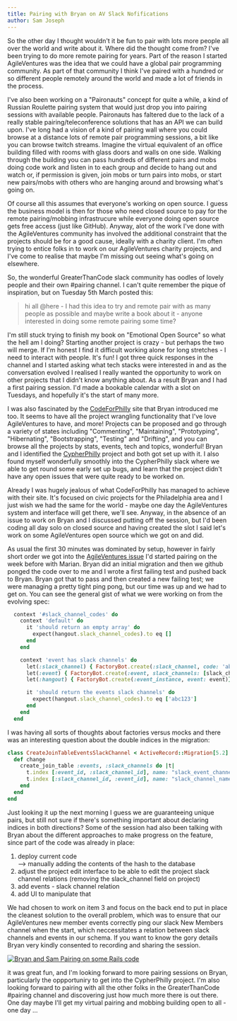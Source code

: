```yaml
---
title: Pairing with Bryan on AV Slack Nofifications
author: Sam Joseph
---
```


So the other day I thought wouldn't it be fun to pair with lots more people all over the world and write about it.  Where did the thought come from?  I've been trying to do more remote pairing for years.  Part of the reason I started AgileVentures was the idea that we could have a global pair programming community.  As part of that community I think I've paired with a hundred or so different people remotely around the world and made a lot of friends in the process.

I've also been working on a "Paironauts" concept for quite a while, a kind of Russian Roulette pairing system that would just drop you into pairing sessions with available people.  Paironauts has faltered due to the lack of a really stable pairing/teleconference solutions that has an API we can build upon.  I've long had a vision of a kind of pairing wall where you could browse at a distance lots of remote pair programming sessions, a bit like you can browse twitch streams.  Imagine the virtual equivalent of an office building filled with rooms with glass doors and walls on one side.  Walking through the building you can pass hundreds of different pairs and mobs doing code work and listen in to each group and decide to hang out and watch or, if permission is given, join mobs or turn pairs into mobs, or start new pairs/mobs with others who are hanging around and browsing what's going on.

Of course all this assumes that everyone's working on open source.  I guess the business model is then for those who need closed source to pay for the remote pairing/mobbing infrastrucure while everyone doing open source gets free access (just like GitHub).  Anyway, alot of the work I've done with the AgileVentures community has involved the additional constraint that the projects should be for a good cause, ideally with a charity client.  I'm often trying to entice folks in to work on our AgileVentures charity projects, and I've come to realise that maybe I'm missing out seeing what's going on elsewhere.

So, the wonderful GreaterThanCode slack community has oodles of lovely people and their own #pairing channel.  I can't quite remember the pique of inspiration, but on Tuesday 5th March posted this:

> hi all @here - I had this idea to try and remote pair with as many people as possible and maybe write a book about it - anyone interested in doing some remote pairing some time?

I'm still stuck trying to finish my book on "Emotional Open Source" so what the hell am I doing?  Starting another project is crazy - but perhaps the two will merge.  If I'm honest I find it difficult working alone for long stretches - I need to interact with people.  It's fun!  I got three quick responses in the channel and I started asking what tech stacks were interested in and as the conversation evolved I realised I really wanted the opportunity to work on other projects that I didn't know anything about.  As a result Bryan and I had a first pairing session.  I'd made a bookable calendar with a slot on Tuesdays, and hopefully it's the start of many more.

I was also fascinated by the [CodeForPhilly](https://codeforphilly.org/) site that Bryan introduced me too.  It seems to have all the project wrangling functionality that I've love AgileVentures to have, and more!  Projects can be proposed and go through a variety of states including "Commenting", "Maintaining", "Prototyping", "Hibernating", "Bootstrapping", "Testing" and "Drifting", and you can browse all the projects by stats, events, tech and topics, wonderful!  Bryan and I identified the [CypherPhilly](https://codeforphilly.org/projects/cypher_philly) project and both got set up with it.  I also found myself wonderfully smoothly into the CypherPhilly slack where we able to get round some early set up bugs, and learn that the project didn't have any open issues that were quite ready to be worked on.

Already I was hugely jealous of what CodeForPhilly has managed to achieve with their site.  It's focused on civic projects for the Philadelphia area and I just wish we had the same for the world - maybe one day the AgileVentures system and interface will get there, we'll see.  Anyway, in the absence of an issue to work on Bryan and I discussed putting off the session, but I'd been coding all day solo on closed source and having created the slot I said let's work on some AgileVentures open source which we got on and did.

As usual the first 30 minutes was dominated by setup, however in fairly short order we got into the [AgileVentures issue](https://github.com/AgileVentures/WebsiteOne/issues/2802) I'd started pairing on the week before with Marian.  Bryan did an initial migration and then we github ponged the code over to me and I wrote a first failing test and pushed back to Bryan.  Bryan got that to pass and then created a new failing test; we were managing a pretty tight ping pong, but our time was up and we had to get on.  You can see the general gist of what we were working on from the evolving spec:

```rb
  context '#slack_channel_codes' do
    context 'default' do
      it 'should return an empty array' do
        expect(hangout.slack_channel_codes).to eq []
      end
    end

    context 'event has slack channels' do
      let(:slack_channel) { FactoryBot.create(:slack_channel, code: 'abc123')}
      let(:event) { FactoryBot.create(:event, slack_channels: [slack_channel])}
      let(:hangout) { FactoryBot.create(:event_instance, event: event)}

      it 'should return the events slack channels' do
        expect(hangout.slack_channel_codes).to eq ['abc123']
      end
    end
  end
```

I was having all sorts of thoughts about factories versus mocks and there was an interesting question about the double indices in the migration:

```rb
class CreateJoinTableEventsSlackChannel < ActiveRecord::Migration[5.2]
  def change
    create_join_table :events, :slack_channels do |t|
      t.index [:event_id, :slack_channel_id], name: "slack_event_channel", unique: true
      t.index [:slack_channel_id, :event_id], name: "slack_channel_name_event", unique: true
    end
  end
end
```
Just looking it up the next morning I guess we are guaranteeing unique pairs, but still not sure if there's something important about declaring indices in both directions?  Some of the session had also been talking with Bryan about the different approaches to make progress on the feature, since part of the code was already in place:

1) deploy current code  
  --> manually adding the contents of the hash to the database  
2) adjust the project edit interface to be able to edit the project slack channel relations (removing the slack_channel field on project)  
3) add events - slack channel relation  
4) add UI to manipulate that  

We had chosen to work on item 3 and focus on the back end to put in place the cleanest solution to the overall problem, which was to ensure that our AgileVentures new member events correctly ping our slack New Members channel when the start, which neccessitates a relation between slack channels and events in our schema.  If you want to know the gory details Bryan very kindly consented to recording and sharing the session.

[![Bryan and Sam Pairing on some Rails code](https://img.youtube.com/vi/YcB4QR4XsqIM/0.jpg)](https://www.youtube.com/watch?v=cB4QR4XsqIM)

it was great fun, and I'm looking forward to more pairing sessions on Bryan, particularly the oppportuniry to get into the CypherPhilly project.  I'm also looking forward to pairing with all the other folks in the GreaterThanCode #pairing channel and discovering just how much more there is out there.   One day maybe I'll get my virtual pairing and mobbing building open to all - one day ...